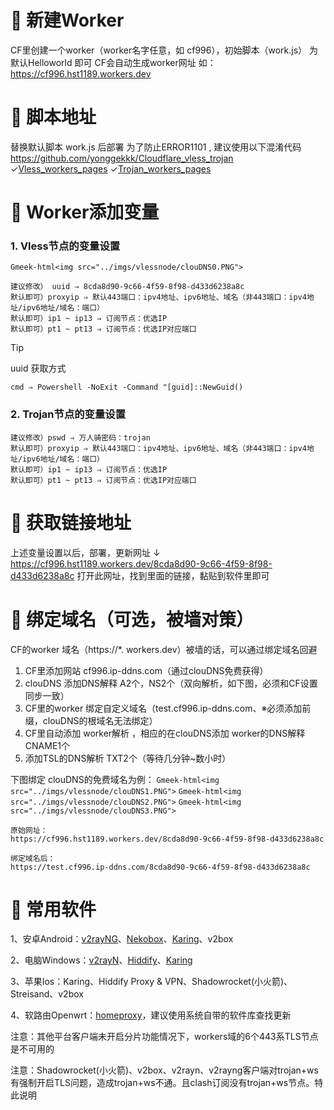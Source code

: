 # 🔖 新建Worker
CF里创建一个worker（worker名字任意，如 cf996），初始脚本（work.js） 为默认Helloworld 即可
CF会自动生成worker网址   如：https://cf996.hst1189.workers.dev


# 🔖 脚本地址
替换默认脚本 work.js 后部署
为了防止ERROR1101 , 建议使用以下混淆代码
https://github.com/yonggekkk/Cloudflare_vless_trojan
✓[Vless_workers_pages](https://github.com/yonggekkk/Cloudflare_vless_trojan/tree/main/Vless_workers_pages)
✓[Trojan_workers_pages](https://github.com/yonggekkk/Cloudflare_vless_trojan/tree/main/Trojan_workers_pages)


# 🔖 Worker添加变量
### 1. Vless节点的变量设置

`Gmeek-html<img src="../imgs/vlessnode/clouDNS0.PNG">`

```
建议修改） uuid ⇒ 8cda8d90-9c66-4f59-8f98-d433d6238a8c
默认即可）proxyip ⇒ 默认443端口：ipv4地址、ipv6地址、域名（非443端口：ipv4地址/ipv6地址/域名：端口）
默认即可）ip1 ~ ip13 ⇒ 订阅节点：优选IP
默认即可）pt1 ~ pt13 ⇒ 订阅节点：优选IP对应端口
```

> [!TIP]
> uuid 获取方式
```
cmd ⇒ Powershell -NoExit -Command "[guid]::NewGuid()
```



### 2. Trojan节点的变量设置
```
建议修改）pswd ⇒ 万人骑密码：trojan
默认即可）proxyip ⇒ 默认443端口：ipv4地址、ipv6地址、域名（非443端口：ipv4地址/ipv6地址/域名：端口）
默认即可）ip1 ~ ip13 ⇒ 订阅节点：优选IP
默认即可）pt1 ~ pt13 ⇒ 订阅节点：优选IP对应端口
```


# 🔖 获取链接地址
上述变量设置以后，部署，更新网址 ↓
https://cf996.hst1189.workers.dev/8cda8d90-9c66-4f59-8f98-d433d6238a8c
打开此网址，找到里面的链接，黏贴到软件里即可


# 🔖 绑定域名（可选，被墙对策）
CF的worker 域名（https://*. workers.dev）被墙的话，可以通过绑定域名回避
1. CF里添加网站 cf996.ip-ddns.com（通过clouDNS免费获得）
2. clouDNS 添加DNS解释 A2个，NS2个（双向解析，如下图，必须和CF设置同步一致）
3. CF里的worker 绑定自定义域名（test.cf996.ip-ddns.com、※必须添加前缀，clouDNS的根域名无法绑定）
4. CF里自动添加 worker解析  ，相应的在clouDNS添加  worker的DNS解释 CNAME1个
5. 添加TSL的DNS解析  TXT2个（等待几分钟~数小时）


下图绑定 clouDNS的免费域名为例：
`Gmeek-html<img src="../imgs/vlessnode/clouDNS1.PNG">`
`Gmeek-html<img src="../imgs/vlessnode/clouDNS2.PNG">`
`Gmeek-html<img src="../imgs/vlessnode/clouDNS3.PNG">`

 
```
原始网址：
https://cf996.hst1189.workers.dev/8cda8d90-9c66-4f59-8f98-d433d6238a8c

绑定域名后：
https://test.cf996.ip-ddns.com/8cda8d90-9c66-4f59-8f98-d433d6238a8c
```





# 🔖 常用软件
1、安卓Android：[v2rayNG](https://github.com/2dust/v2rayNG/tags)、[Nekobox](https://github.com/starifly/NekoBoxForAndroid/releases)、[Karing](https://github.com/KaringX/karing/tags)、v2box

2、电脑Windows：[v2rayN](https://github.com/2dust/v2rayN/tags)、[Hiddify](https://github.com/hiddify/hiddify-next/tags)、[Karing](https://github.com/KaringX/karing/tags)

3、苹果Ios：Karing、Hiddify Proxy & VPN、Shadowrocket(小火箭)、Streisand、v2box

4、软路由Openwrt：[homeproxy](https://github.com/kiddin9/openwrt-packages)，建议使用系统自带的软件库查找更新

注意：其他平台客户端未开启分片功能情况下，workers域的6个443系TLS节点是不可用的

注意：Shadowrocket(小火箭)、v2box、v2rayn、v2rayng客户端对trojan+ws有强制开启TLS问题，造成trojan+ws不通。且clash订阅没有trojan+ws节点。特此说明


